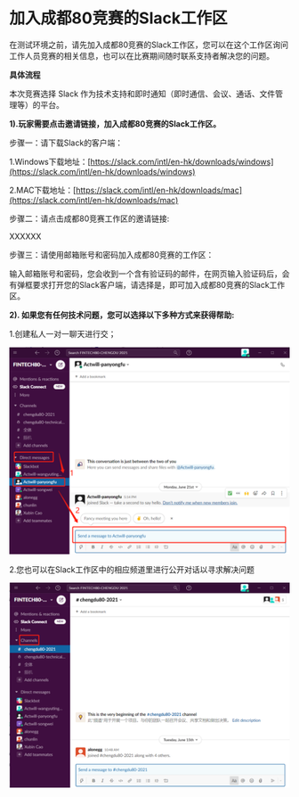# 加入成都80竞赛的Slack工作区

在测试环境之前，请先加入成都80竞赛的Slack工作区，您可以在这个工作区询问工作人员竞赛的相关信息，也可以在比赛期间随时联系支持者解决您的问题。

**具体流程** 

本次竞赛选择 Slack 作为技术支持和即时通知（即时通信、会议、通话、文件管理等）的平台。

**1\).玩家需要点击邀请链接，加入成都80竞赛的Slack工作区。**

步骤一：请下载Slack的客户端：

1.Windows下载地址：[https://slack.com/intl/en-hk/downloads/windows](https://slack.com/intl/en-hk/downloads/windows)

2.MAC下载地址：[https://slack.com/intl/en-hk/downloads/mac](https://slack.com/intl/en-hk/downloads/mac)

步骤二：请点击成都80竞赛工作区的邀请链接: 

XXXXXX

步骤三：请使用邮箱账号和密码加入成都80竞赛的工作区：

输入邮箱账号和密码，您会收到一个含有验证码的邮件，在网页输入验证码后，会有弹框要求打开您的Slack客户端，请选择是，即可加入成都80竞赛的Slack工作区。

**2\). 如果您有任何技术问题，您可以选择以下多种方式来获得帮助:**

1.创建私人一对一聊天进行交；

![](../.gitbook/assets/image.png)

2.您也可以在Slack工作区中的相应频道里进行公开对话以寻求解决问题

![](../.gitbook/assets/image%20%281%29.png)

